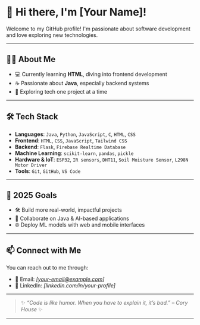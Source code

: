 # 👋 Hi there, I'm [Your Name]!

Welcome to my GitHub profile! I'm passionate about software development and love exploring new technologies.

---

## 👨‍💻 About Me

- 💻 Currently learning **HTML**, diving into frontend development  
- ☕ Passionate about **Java**, especially backend systems  
- 🌱 Exploring tech one project at a time  

---

## 🛠️ Tech Stack

- **Languages**: `Java`, `Python`, `JavaScript`, `C`, `HTML`, `CSS`
- **Frontend**: `HTML`, `CSS`, `JavaScript`, `Tailwind CSS`
- **Backend**: `Flask`, `Firebase Realtime Database`
- **Machine Learning**: `scikit-learn`, `pandas`, `pickle`
- **Hardware & IoT**: `ESP32`, `IR sensors`, `DHT11`, `Soil Moisture Sensor`, `L298N Motor Driver`
- **Tools**: `Git`, `GitHub`, `VS Code`

---

## 🚀 2025 Goals

- 🛠️ Build more real-world, impactful projects  
- 🤝 Collaborate on Java & AI-based applications  
- 🌐 Deploy ML models with web and mobile interfaces  

---

## 📫 Connect with Me

You can reach out to me through:
- 📧 Email: *[your-email@example.com]*
- 💼 LinkedIn: *[linkedin.com/in/your-profile]*

---

> ✨ *“Code is like humor. When you have to explain it, it’s bad.” – Cory House* ✨

---

<!---
This is a ✨ special ✨ repository because its `README.md` (this file) appears on your GitHub profile.
You can click the Preview link to take a look at your changes.
--->
